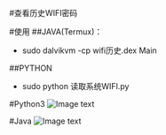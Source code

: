 #查看历史WIFI密码

#使用
  ##JAVA(Termux)：
  - sudo dalvikvm -cp wifi历史.dex Main

  ##PYTHON
  - sudo python 读取系统WIFI.py
  
#Python3
![Image text](/pic/1.jpg)

#Java
![Image text](/pic/2.jpg)
